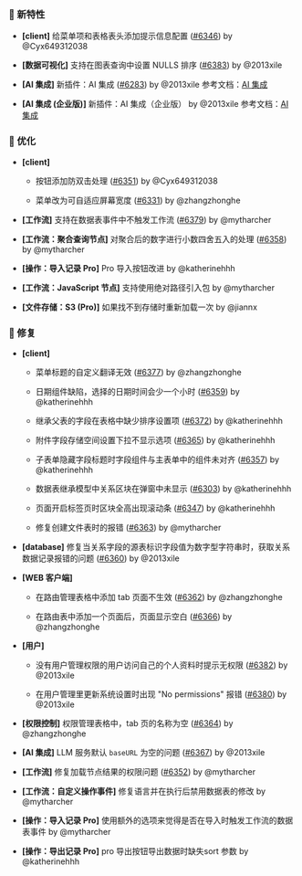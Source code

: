 ### 🎉 新特性

- **[client]** 给菜单项和表格表头添加提示信息配置 ([#6346](https://github.com/nocobase/nocobase/pull/6346)) by @Cyx649312038

- **[数据可视化]** 支持在图表查询中设置 NULLS 排序 ([#6383](https://github.com/nocobase/nocobase/pull/6383)) by @2013xile

- **[AI 集成]** 新插件：AI 集成 ([#6283](https://github.com/nocobase/nocobase/pull/6283)) by @2013xile
参考文档：[AI 集成](https://docs-cn.nocobase.com/handbook/ai/service)
- **[AI 集成 (企业版)]** 新插件：AI 集成（企业版） by @2013xile
参考文档：[AI 集成](https://docs-cn.nocobase.com/handbook/ai/service)
### 🚀 优化

- **[client]**
  - 按钮添加防双击处理 ([#6351](https://github.com/nocobase/nocobase/pull/6351)) by @Cyx649312038

  - 菜单改为可自适应屏幕宽度 ([#6331](https://github.com/nocobase/nocobase/pull/6331)) by @zhangzhonghe

- **[工作流]** 支持在数据表事件中不触发工作流 ([#6379](https://github.com/nocobase/nocobase/pull/6379)) by @mytharcher

- **[工作流：聚合查询节点]** 对聚合后的数字进行小数四舍五入的处理 ([#6358](https://github.com/nocobase/nocobase/pull/6358)) by @mytharcher

- **[操作：导入记录 Pro]** Pro 导入按钮改进 by @katherinehhh

- **[工作流：JavaScript 节点]** 支持使用绝对路径引入包 by @mytharcher

- **[文件存储：S3 (Pro)]** 如果找不到存储时重新加载一次 by @jiannx

### 🐛 修复

- **[client]**
  - 菜单标题的自定义翻译无效 ([#6377](https://github.com/nocobase/nocobase/pull/6377)) by @zhangzhonghe

  - 日期组件缺陷，选择的日期时间会少一个小时 ([#6359](https://github.com/nocobase/nocobase/pull/6359)) by @katherinehhh

  - 继承父表的字段在表格中缺少排序设置项 ([#6372](https://github.com/nocobase/nocobase/pull/6372)) by @katherinehhh

  - 附件字段存储空间设置下拉不显示选项 ([#6365](https://github.com/nocobase/nocobase/pull/6365)) by @katherinehhh

  - 子表单隐藏字段标题时字段组件与主表单中的组件未对齐 ([#6357](https://github.com/nocobase/nocobase/pull/6357)) by @katherinehhh

  - 数据表继承模型中关系区块在弹窗中未显示 ([#6303](https://github.com/nocobase/nocobase/pull/6303)) by @katherinehhh

  - 页面开启标签页时区块全高出现滚动条 ([#6347](https://github.com/nocobase/nocobase/pull/6347)) by @katherinehhh

  - 修复创建文件表时的报错 ([#6363](https://github.com/nocobase/nocobase/pull/6363)) by @mytharcher

- **[database]** 修复当关系字段的源表标识字段值为数字型字符串时，获取关系数据记录报错的问题 ([#6360](https://github.com/nocobase/nocobase/pull/6360)) by @2013xile

- **[WEB 客户端]**
  - 在路由管理表格中添加 tab 页面不生效 ([#6362](https://github.com/nocobase/nocobase/pull/6362)) by @zhangzhonghe

  - 在路由表中添加一个页面后，页面显示空白 ([#6366](https://github.com/nocobase/nocobase/pull/6366)) by @zhangzhonghe

- **[用户]**
  - 没有用户管理权限的用户访问自己的个人资料时提示无权限 ([#6382](https://github.com/nocobase/nocobase/pull/6382)) by @2013xile

  - 在用户管理里更新系统设置时出现 "No permissions" 报错 ([#6380](https://github.com/nocobase/nocobase/pull/6380)) by @2013xile

- **[权限控制]** 权限管理表格中，tab 页的名称为空 ([#6364](https://github.com/nocobase/nocobase/pull/6364)) by @zhangzhonghe

- **[AI 集成]** LLM 服务默认 `baseURL` 为空的问题 ([#6367](https://github.com/nocobase/nocobase/pull/6367)) by @2013xile

- **[工作流]** 修复加载节点结果的权限问题 ([#6352](https://github.com/nocobase/nocobase/pull/6352)) by @mytharcher

- **[工作流：自定义操作事件]** 修复语言并在执行后禁用数据表的修改 by @mytharcher

- **[操作：导入记录 Pro]** 使用额外的选项来觉得是否在导入时触发工作流的数据表事件 by @mytharcher

- **[操作：导出记录 Pro]** pro 导出按钮导出数据时缺失sort 参数 by @katherinehhh

